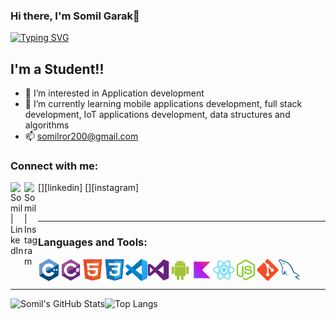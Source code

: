 ### Hi there, I'm Somil Garak👋
[![Typing SVG](https://readme-typing-svg.herokuapp.com?color=%2336BCF7&lines=Welcome+to+my+Github+profile)](https://git.io/typing-svg)

## I'm a Student!!

- 👀 I’m interested in Application development <br>
- 🌱 I’m currently learning mobile applications development, full stack development, IoT applications development, data structures and algorithms
- 📫 somilror200@gmail.com

### Connect with me:

[<img align="left" alt="Somil | LinkedIn" width="22px" src="https://cdn.jsdelivr.net/npm/simple-icons@v3/icons/linkedin.svg" />][linkedin]
[<img align="left" alt="Somil | Instagram" width="22px" src="https://cdn.jsdelivr.net/npm/simple-icons@v3/icons/instagram.svg" />][instagram]

<br />

---

### Languages and Tools:

<img align="left" alt="C++" title="C++" width="35px" src="https://raw.githubusercontent.com/devicons/devicon/master/icons/cplusplus/cplusplus-original.svg" />
<img align="left" alt="C#" title="C#" width="35px" src="https://raw.githubusercontent.com/devicons/devicon/master/icons/csharp/csharp-original.svg" />
<img align="left" alt="HTML5" title="HTML5" width="35px" src="https://raw.githubusercontent.com/devicons/devicon/master/icons/html5/html5-original.svg" />
<img align="left" alt="CSS3" title="CSS3" width="35px" src="https://raw.githubusercontent.com/devicons/devicon/master/icons/css3/css3-original.svg" />
<img align="left" alt="Visual Studio Code" title="Visual Studio Code" width="35px" src="https://raw.githubusercontent.com/devicons/devicon/master/icons/vscode/vscode-original.svg" />
<img align="left" alt="Visual Studio" title="Visual Studio" width="35px" src="https://raw.githubusercontent.com/devicons/devicon/master/icons/visualstudio/visualstudio-plain.svg" />
<img align="left" alt="Android Studio" title="Android Studio" width="35px" src="https://raw.githubusercontent.com/devicons/devicon/master/icons/android/android-original.svg" />
<img align="left" alt="Kotlin" title="Kotlin" width="35px" src="https://raw.githubusercontent.com/devicons/devicon/master/icons/kotlin/kotlin-original.svg" />
<img align="left" alt="React" title="React" width="35px" src="https://raw.githubusercontent.com/devicons/devicon/master/icons/react/react-original.svg" />
<img align="left" alt="Node.js" title="Node.js" width="35px" src="https://raw.githubusercontent.com/devicons/devicon/master/icons/nodejs/nodejs-original.svg" />
<img align="left" alt="Git" title="Git" width="35px" src="https://raw.githubusercontent.com/devicons/devicon/master/icons/git/git-original.svg" />
<img align="left" alt="SQL" title="SQL" width="35px" src="https://raw.githubusercontent.com/devicons/devicon/master/icons/mysql/mysql-original.svg" />

<br />
<br />

---
<!-- 
<details>
  <summary>:zap: GitHub Stats</summary>

  <img align="left" alt="Somil's GitHub Stats" src="https://github-readme-stats.vercel.app/api?username=somilror200&show_icons=true&hide_border=true" />

</details> -->
<img align="left" alt="Somil's GitHub Stats" src="https://github-readme-stats.vercel.app/api?username=somilror200&show_icons=true&hide_border=true" />

![Top Langs](https://github-readme-stats.vercel.app/api/top-langs/?username=somilror200&theme=tokyonight)

